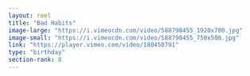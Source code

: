 ```yaml
---
layout: reel
title: "Bad Habits"
image-large: "https://i.vimeocdn.com/video/588798455_1920x700.jpg"
image-small: "https://i.vimeocdn.com/video/588798455_750x500.jpg"
link: "https://player.vimeo.com/video/180458791"
type: "birthday"
section-rank: 8
---
```


